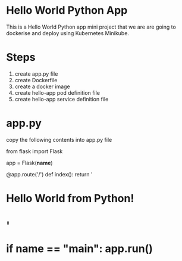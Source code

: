 # Hello World Python App
This is a Hello World Python app mini project that we are are going to dockerise and deploy 
using Kubernetes Minikube.

# Steps
1. create app.py file
2. create Dockerfile
3. create a docker image
4. create hello-app pod definition file
5. create hello-app service definition file

# app.py
copy the following contents into app.py file

from flask import Flask
 
app = Flask(__name__)
 
@app.route('/')
def index():
    return '<h1>Hello World from Python!<h1>'
 
if __name__ == "__main__":
    app.run()
